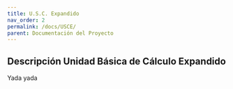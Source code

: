 ```yaml
---
title: U.S.C. Expandido
nav_order: 2
permalink: /docs/USCE/
parent: Documentación del Proyecto
---
```


## Descripción Unidad Básica de Cálculo Expandido

Yada yada


